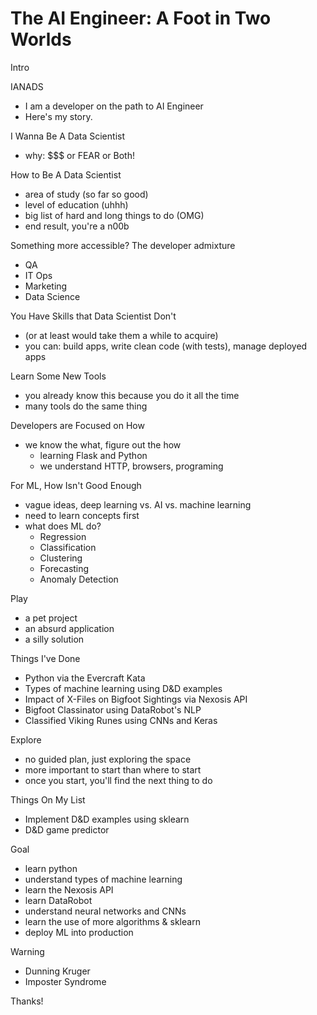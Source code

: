 # The AI Engineer: A Foot in Two Worlds

Intro

IANADS
  - I am a developer on the path to AI Engineer
  - Here's my story.

I Wanna Be A Data Scientist
  - why: $$$ or FEAR or Both!

How to Be A Data Scientist
  - area of study (so far so good)
  - level of education (uhhh)
  - big list of hard and long things to do (OMG)
  - end result, you're a n00b

Something more accessible? The developer admixture
  - QA
  - IT Ops
  - Marketing
  - Data Science

You Have Skills that Data Scientist Don't
  - (or at least would take them a while to acquire)
  - you can: build apps, write clean code (with tests), manage deployed apps

Learn Some New Tools
  - you already know this because you do it all the time
  - many tools do the same thing

Developers are Focused on How
  - we know the what, figure out the how
    - learning Flask and Python
    - we understand HTTP, browsers, programing

For ML, How Isn't Good Enough
  - vague ideas, deep learning vs. AI vs. machine learning
  - need to learn concepts first
  - what does ML do?
    - Regression
    - Classification
    - Clustering
    - Forecasting
    - Anomaly Detection

Play
  - a pet project
  - an absurd application
  - a silly solution

Things I've Done
  - Python via the Evercraft Kata
  - Types of machine learning using D&D examples
  - Impact of X-Files on Bigfoot Sightings via Nexosis API
  - Bigfoot Classinator using DataRobot's NLP
  - Classified Viking Runes using CNNs and Keras

Explore
  - no guided plan, just exploring the space
  - more important to start than where to start
  - once you start, you'll find the next thing to do

Things On My List
  - Implement D&D examples using sklearn
  - D&D game predictor

Goal
  - learn python
  - understand types of machine learning
  - learn the Nexosis API
  - learn DataRobot
  - understand neural networks and CNNs
  - learn the use of more algorithms & sklearn
  - deploy ML into production

Warning
  - Dunning Kruger
  - Imposter Syndrome

Thanks!

